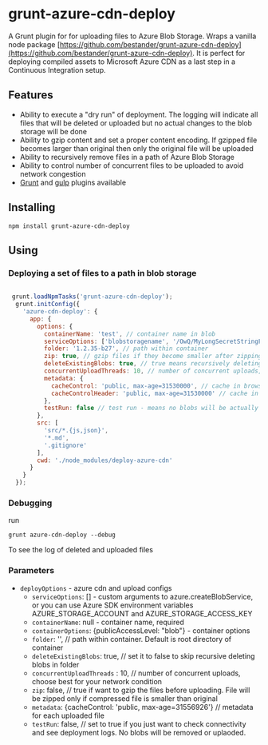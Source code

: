 # grunt-azure-cdn-deploy

A Grunt plugin for for uploading files to Azure Blob Storage.
Wraps a vanilla node package [https://github.com/bestander/grunt-azure-cdn-deploy](https://github.com/bestander/grunt-azure-cdn-deploy).
It is perfect for deploying compiled assets to Microsoft Azure CDN as a last step in a Continuous Integration setup.

## Features

- Ability to execute a "dry run" of deployment. The logging will indicate all files that will be deleted or uploaded but no actual changes to the blob storage will be done
- Ability to gzip content and set a proper content encoding. If gzipped file becomes larger than original then only the original file will be uploaded
- Ability to recursively remove files in a path of Azure Blob Storage
- Ability to control number of concurrent files to be uploaded to avoid network congestion
- [Grunt](https://github.com/bestander/grunt-azure-cdn-deploy) and [gulp](https://github.com/bestander/gulp-deploy-azure-cdn) plugins available

## Installing

```
npm install grunt-azure-cdn-deploy
```


## Using

### Deploying a set of files to a path in blob storage

```javascript

 grunt.loadNpmTasks('grunt-azure-cdn-deploy');
  grunt.initConfig({
    'azure-cdn-deploy': {
      app: {
        options: {
          containerName: 'test', // container name in blob
          serviceOptions: ['blobstoragename', '/OwQ/MyLongSecretStringFromAzureConfigPanel'], // custom arguments to azure.createBlobService
          folder: '1.2.35-b27', // path within container
          zip: true, // gzip files if they become smaller after zipping, content-encoding header will change if file is zipped
          deleteExistingBlobs: true, // true means recursively deleting anything under folder
          concurrentUploadThreads: 10, // number of concurrent uploads, choose best for your network condition
          metadata: {
            cacheControl: 'public, max-age=31530000', // cache in browser
            cacheControlHeader: 'public, max-age=31530000' // cache in azure CDN. As this data does not change, we set it to 1 year
          },
          testRun: false // test run - means no blobs will be actually deleted or uploaded, see log messages for details
        },
        src: [
          'src/*.{js,json}',
          '*.md',
          '.gitignore'
        ],
        cwd: './node_modules/deploy-azure-cdn'
      }
    }
  });

```

### Debugging

run
```
grunt azure-cdn-deploy --debug
```
To see the log of deleted and uploaded files

### Parameters
- `deployOptions` - azure cdn and upload configs
  - `serviceOptions`: [] - custom arguments to azure.createBlobService, or you can use Azure SDK environment variables AZURE_STORAGE_ACCOUNT and AZURE_STORAGE_ACCESS_KEY
  - `containerName`: null -  container name, required
  - `containerOptions`: {publicAccessLevel: "blob"} - container options
  - `folder`: '', // path within container. Default is root directory of container
  - `deleteExistingBlobs`: true, // set it to false to skip recursive deleting blobs in folder
  - `concurrentUploadThreads` : 10, // number of concurrent uploads, choose best for your network condition
  - `zip`: false, // true if want to gzip the files before uploading. File will be zipped only if compressed file is smaller than original
  - `metadata`: {cacheControl: 'public, max-age=31556926'} // metadata for each uploaded file
  - `testRun`: false, // set to true if you just want to check connectivity and see deployment logs. No blobs will be removed or uplaoded.




